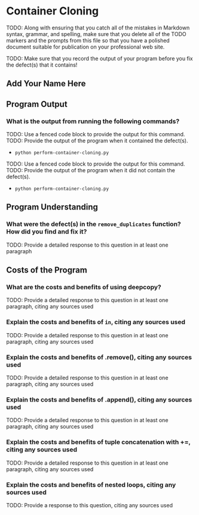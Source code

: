 # Container Cloning

TODO: Along with ensuring that you catch all of the mistakes in Markdown syntax,
grammar, and spelling, make sure that you delete all of the TODO markers and the
prompts from this file so that you have a polished document suitable for
publication on your professional web site.

TODO: Make sure that you record the output of your program before you fix the
defect(s) that it contains!

## Add Your Name Here

## Program Output

### What is the output from running the following commands?

TODO: Use a fenced code block to provide the output for this command.
TODO: Provide the output of the program when it contained the defect(s).

- `python perform-container-cloning.py`

TODO: Use a fenced code block to provide the output for this command.
TODO: Provide the output of the program when it did not contain the defect(s).

- `python perform-container-cloning.py`

## Program Understanding

### What were the defect(s) in the `remove_duplicates` function? How did you find and fix it?

TODO: Provide a detailed response to this question in at least one paragraph

## Costs of the Program

### What are the costs and benefits of using deepcopy?

TODO: Provide a detailed response to this question in at least one paragraph,
citing any sources used

### Explain the costs and benefits of `in`, citing any sources used

TODO: Provide a detailed response to this question in at least one paragraph,
citing any sources used

### Explain the costs and benefits of .remove(), citing any sources used

TODO: Provide a detailed response to this question in at least one paragraph,
citing any sources used

### Explain the costs and benefits of .append(), citing any sources used

TODO: Provide a detailed response to this question in at least one paragraph,
citing any sources used

### Explain the costs and benefits of tuple concatenation with +=, citing any sources used

TODO: Provide a detailed response to this question in at least one paragraph,
citing any sources used

### Explain the costs and benefits of nested loops, citing any sources used

TODO: Provide a response to this question, citing any sources used
